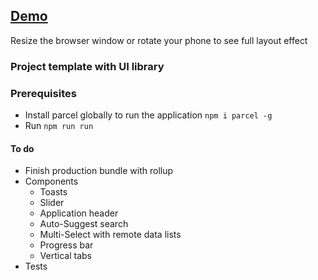 ## [Demo](http://mendrik.github.io/preact-easy-state)

Resize the browser window or rotate your phone to see full layout effect

### Project template with UI library

### Prerequisites

- Install parcel globally to run the application `npm i parcel -g`
- Run `npm run run`

#### To do

- Finish production bundle with rollup
- Components
  - Toasts
  - Slider
  - Application header
  - Auto-Suggest search
  - Multi-Select with remote data lists
  - Progress bar
  - Vertical tabs
- Tests
